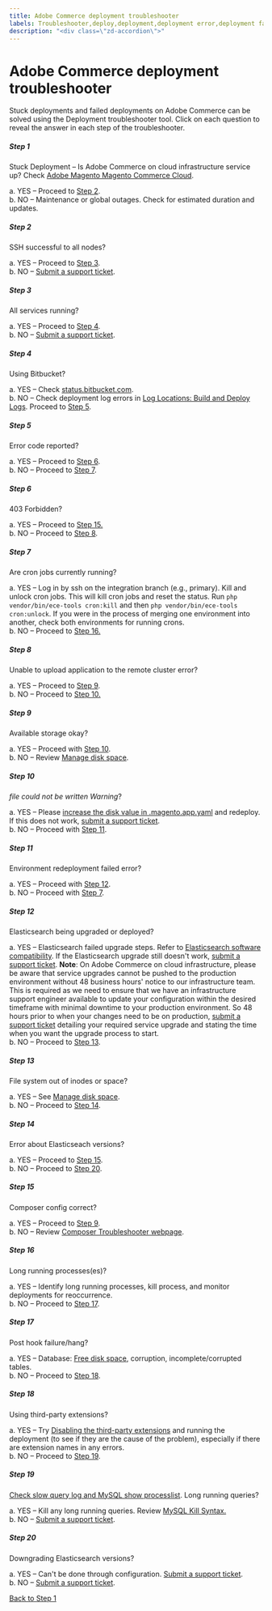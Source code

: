 ```yaml
---
title: Adobe Commerce deployment troubleshooter
labels: Troubleshooter,deploy,deployment,deployment error,deployment fails,stuck deployment,Adobe Commerce,cloud infrastructure
description: "<div class=\"zd-accordion\">"
---
```


# Adobe Commerce deployment troubleshooter

<div class="zd-accordion">
<div id="zd-accordion-1" class="zd-accordion-panel">
<p>Stuck deployments and failed deployments on Adobe Commerce can be solved using the Deployment troubleshooter tool. Click on each question to reveal the answer in each step of the troubleshooter.</p>
<h5>Step 1</h5>
<div class="zd-accordion-section">Stuck Deployment – Is Adobe Commerce on cloud infrastructure service up? Check <a href="https://status.adobe.com/products/3350/">Adobe Magento Magento Commerce Cloud</a>.</div>
<p class="zd-accordion-text">a. YES – Proceed to <a class="accordion-anchor" href="#zd-accordion-2">Step 2</a>.<br>
b. NO – Maintenance or global outages. Check for estimated duration and updates.</p>
</div>
<div id="zd-accordion-2" class="zd-accordion-panel">
<h5>Step 2</h5>
<div class="zd-accordion-section">SSH successful to all nodes?</div>
<p class="zd-accordion-text">a. YES – Proceed to <a class="accordion-anchor" href="#zd-accordion-3">Step 3</a>.<br>
b. NO – <a href="https://support.magento.com/hc/en-us/articles/360019088251">Submit a support ticket</a>.</p>
</div>
<div id="zd-accordion-3" class="zd-accordion-panel">
<h5>Step 3</h5>
<div class="zd-accordion-section">All services running?</div>
<p class="zd-accordion-text">a. YES – Proceed to <a class="accordion-anchor" href="#zd-accordion-4">Step 4</a>.<br>
b. NO – <a href="https://support.magento.com/hc/en-us/articles/360019088251">Submit a support ticket</a>.</p>
</div>
<div id="zd-accordion-4" class="zd-accordion-panel">
<h5>Step 4</h5>
<div class="zd-accordion-section">Using Bitbucket?</div>
<p class="zd-accordion-text">a. YES – Check <a href="https://bitbucket.status.atlassian.com/">status.bitbucket.com</a>.<br>
b. NO – Check deployment log errors in <a href="https://devdocs.magento.com/cloud/project/log-locations.html#build-and-deploy-logs">Log Locations: Build and Deploy Logs</a>. Proceed to <a class="accordion-anchor" href="#zd-accordion-5">Step 5</a>.</p>
</div>
<div id="zd-accordion-5" class="zd-accordion-panel">
<h5>Step 5</h5>
<div class="zd-accordion-section">Error code reported?</div>
<p class="zd-accordion-text">a. YES – Proceed to <a class="accordion-anchor" href="#zd-accordion-6">Step 6</a>.<br>
b. NO – Proceed to <a class="accordion-anchor" href="#zd-accordion-7">Step 7</a>.</p>
</div>
<div id="zd-accordion-6" class="zd-accordion-panel">
<h5>Step 6</h5>
<div class="zd-accordion-section">403 Forbidden?</div>
<p class="zd-accordion-text">a. YES – Proceed to <a class="accordion-anchor" href="#zd-accordion-15">Step 15.</a><br>
b. NO – Proceed to <a class="accordion-anchor" href="#zd-accordion-8">Step 8</a>.</p>
</div>
<div id="zd-accordion-7" class="zd-accordion-panel">
<h5>Step 7</h5>
<div class="zd-accordion-section">Are cron jobs currently running?</div>
<p class="zd-accordion-text">a. YES – Log in by ssh on the integration branch (e.g., primary). Kill and unlock cron jobs. This will kill cron jobs and reset the status. Run <code>php vendor/bin/ece-tools cron:kill</code> and then <code>php vendor/bin/ece-tools cron:unlock</code>. If you were in the process of merging one environment into another, check both environments for running crons.<br>
b. NO – Proceed to <a class="accordion-anchor" href="#zd-accordion-16">Step 16.</a> </p>
</div>
<div id="zd-accordion-8" class="zd-accordion-panel">
<h5>Step 8</h5>
<div class="zd-accordion-section">Unable to upload application to the remote cluster error?</div>
<p class="zd-accordion-text">a. YES – Proceed to <a class="accordion-anchor" href="#zd-accordion-9">Step 9</a>.<br>
b. NO – Proceed to <a class="accordion-anchor" href="#zd-accordion-10">Step 10.</a></p>
</div>
<div id="zd-accordion-9" class="zd-accordion-panel">
<h5>Step 9</h5>
<div class="zd-accordion-section">Available storage okay?</div>
<p class="zd-accordion-text">a. YES – Proceed with <a class="accordion-anchor" href="#zd-accordion-10">Step 10</a>.<br>
b. NO – Review <a href="https://devdocs.magento.com/cloud/project/manage-disk-space.html">Manage disk space</a>.</p>
</div>
<div id="zd-accordion-10" class="zd-accordion-panel">
<h5>Step 10</h5>
<div class="zd-accordion-section">
<em><filename> file could not be written Warning</em>?</div>
<p class="zd-accordion-text">a. YES – Please <a href="https://devdocs.magento.com/cloud/project/manage-disk-space.html#application-disk-space">increase the disk value in .magento.app.yaml</a> and redeploy. If this does not work, <a href="https://support.magento.com/hc/en-us/articles/360019088251">submit a support ticket</a>.<br>
b. NO – Proceed with <a class="accordion-anchor" href="#zd-accordion-11">Step 11</a>.</p>
</div>
<div id="zd-accordion-11" class="zd-accordion-panel">
<h5>Step 11</h5>
<div class="zd-accordion-section">Environment redeployment failed error?</div>
<p class="zd-accordion-text">a. YES – Proceed with <a class="accordion-anchor" href="#zd-accordion-12">Step 12</a>.<br>
b. NO – Proceed with <a class="accordion-anchor" href="#zd-accordion-7">Step 7</a>.</p>
</div>
<div id="zd-accordion-12" class="zd-accordion-panel">
<h5>Step 12</h5>
<div class="zd-accordion-section">Elasticsearch being upgraded or deployed?</div>
<p class="zd-accordion-text">a. YES – Elasticsearch failed upgrade steps. Refer to <a href="https://www.elastic.co/guide/en/elasticsearch/reference/current/setup-upgrade.html">Elasticsearch software compatibility</a>. If the Elasticsearch upgrade still doesn't work, <a href="https://support.magento.com/hc/en-us/articles/360019088251">submit a support ticket</a>. <strong>Note</strong>: On Adobe Commerce on cloud infrastructure, please be aware that service upgrades cannot be pushed to the production environment without 48 business hours' notice to our infrastructure team. This is required as we need to ensure that we have an infrastructure support engineer available to update your configuration within the desired timeframe with minimal downtime to your production environment. So 48 hours prior to when your changes need to be on production, <a href="https://support.magento.com/hc/en-us/articles/360019088251">submit a support ticket</a> detailing your required service upgrade and stating the time when you want the upgrade process to start.<br>
b. NO – Proceed to <a class="accordion-anchor" href="#zd-accordion-13">Step 13</a>.</p>
</div>
<div id="zd-accordion-13" class="zd-accordion-panel">
<h5>Step 13</h5>
<div class="zd-accordion-section">File system out of inodes or space?</div>
<p class="zd-accordion-text">a. YES – See <a href="https://devdocs.magento.com/cloud/project/manage-disk-space.html">Manage disk space</a>.<br>
b. NO – Proceed to <a class="accordion-anchor" href="#zd-accordion-14">Step 14</a>.</p>
</div>
<div id="zd-accordion-14" class="zd-accordion-panel">
<h5>Step 14</h5>
<div class="zd-accordion-section">Error about Elasticseach versions?</div>
<p class="zd-accordion-text">a. YES – Proceed to <a class="accordion-anchor" href="#zd-accordion-15">Step 15</a>.<br>
b. NO – Proceed to <a class="accordion-anchor" href="#zd-accordion-20">Step 20</a>.</p>
</div>
<div id="zd-accordion-15" class="zd-accordion-panel">
<h5>Step 15</h5>
<div class="zd-accordion-section">Composer config correct?</div>
<p class="zd-accordion-text">a. YES – Proceed to <a class="accordion-anchor" href="#zd-accordion-9">Step 9</a>.<br>
b. NO –  Review <a href="https://getcomposer.org/doc/articles/troubleshooting.md">Composer Troubleshooter webpage</a>.</p>
</div>
<div id="zd-accordion-16" class="zd-accordion-panel">
<h5>Step 16</h5>
<div class="zd-accordion-section">Long running processes(es)?</div>
<p class="zd-accordion-text">a. YES – Identify long running processes, kill process, and monitor deployments for reoccurrence.<br>
b. NO – Proceed to <a class="accordion-anchor" href="#zd-accordion-17">Step 17</a>.</p>
</div>
<div id="zd-accordion-17" class="zd-accordion-panel">
<h5>Step 17</h5>
<div class="zd-accordion-section">Post hook failure/hang?</div>
<p class="zd-accordion-text">a. YES – Database: <a href="https://devdocs.magento.com/cloud/project/manage-disk-space.html#allocating-disk-space">Free disk space</a>, corruption, incomplete/corrupted tables.<br>
b.  NO – Proceed to <a class="accordion-anchor" href="#zd-accordion-18">Step 18</a>.</p>
</div>
<div id="zd-accordion-18" class="zd-accordion-panel">
<h5>Step 18</h5>
<div class="zd-accordion-section">Using third-party extensions?</div>
<p class="zd-accordion-text">a. YES – Try <a href="https://devdocs.magento.com/cloud/howtos/install-components.html#manage-extensions">Disabling the third-party extensions</a> and running the deployment (to see if they are the cause of the problem), especially if there are extension names in any errors.<br>
b. NO – Proceed to <a class="accordion-anchor" href="#zd-accordion-19">Step 19</a>.</p>
</div>
<div id="zd-accordion-19" class="zd-accordion-panel">
<h5>Step 19</h5>
<div class="zd-accordion-section">
<a href="https://support.magento.com/hc/en-us/articles/360030903091">Check slow query log and MySQL show processlist</a>. Long running queries?</div>
<p class="zd-accordion-text">a. YES – Kill any long running queries. Review <a href="https://dev.mysql.com/doc/refman/8.0/en/kill.html">MySQL Kill Syntax.</a><br>
b. NO – <a href="https://support.magento.com/hc/en-us/articles/360019088251">Submit a support ticket</a>.</p>
</div>
<div id="zd-accordion-20" class="zd-accordion-panel">
<h5>Step 20</h5>
<div class="zd-accordion-section">Downgrading Elasticsearch versions?</div>
<p class="zd-accordion-text">a. YES – Can't be done through configuration. <a href="https://support.magento.com/hc/en-us/articles/360019088251">Submit a support ticket</a>.<br>
b. NO – <a href="https://support.magento.com/hc/en-us/articles/360019088251">Submit a support ticket</a>.</p>
</div>
<p><a href="#zd-accordion-1">Back to Step 1</a></p>
</div>